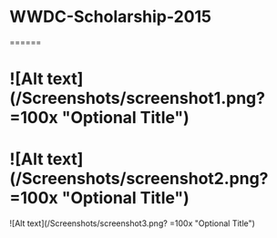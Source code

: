 # WWDC-Scholarship-2015
======

![Alt text](/Screenshots/screenshot1.png? =100x "Optional Title")
======
![Alt text](/Screenshots/screenshot2.png? =100x "Optional Title")
======
![Alt text](/Screenshots/screenshot3.png? =100x "Optional Title")
